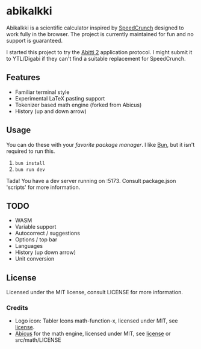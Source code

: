 # abikalkki

Abikalkki is a scientific calculator inspired by [SpeedCrunch](https://speedcrunch.org) designed to work fully in the browser. The project is currently maintained for fun and no support is guaranteed.

I started this project to try the [Abitti 2](https://abitti.net/abitti-2-apps.html) application protocol. I might submit it to YTL/Digabi if they can't find a suitable replacement for SpeedCrunch.

## Features

- Familiar terminal style
- Experimental LaTeX pasting support
- Tokenizer based math engine (forked from Abicus)
- History (up and down arrow)

## Usage

You can do these with your *favorite package manager*. I like [Bun](https://bun.sh), but it isn't required to run this.

1. `bun install`
2. `bun run dev`

Tada! You have a dev server running on :5173. Consult package.json 'scripts' for more information.

## TODO

- WASM
- Variable support
- Autocorrect / suggestions
- Options / top bar
- Languages
- History (up down arrow)
- Unit conversion

## License

Licensed under the MIT license, consult LICENSE for more information.

### Credits

- Logo icon: Tabler Icons math-function-x, licensed under MIT, see [license](https://tabler.io/license).
- [Abicus](https://github.com/digabi/abicus) for the math engine, licensed under MIT, see [license](https://github.com/digabi/abicus/blob/master/LICENCE.md) or src/math/LICENSE